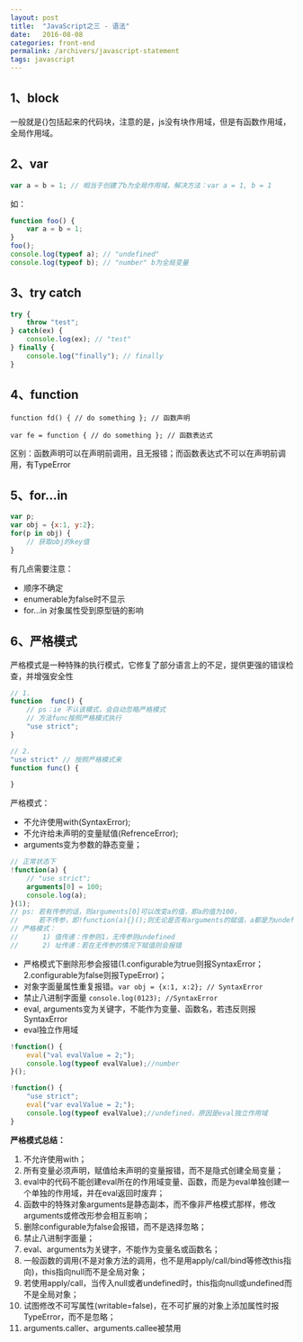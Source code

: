 ```yaml
---
layout: post
title:  "JavaScript之三 - 语法"
date:   2016-08-08
categories: front-end
permalink: /archivers/javascript-statement
tags: javascript
---
```

## 1、block ##

一般就是{}包括起来的代码块，注意的是，js没有块作用域，但是有函数作用域，全局作用域。

## 2、var ##

```javascript
var a = b = 1; // 相当于创建了b为全局作用域，解决方法：var a = 1, b = 1
```

如：

```javascript
function foo() {
	var a = b = 1;
}
foo();
console.log(typeof a); // "undefined"
console.log(typeof b); // "number" b为全局变量
```

## 3、try catch ##

```javascript
try {
	throw "test";
} catch(ex) {
	console.log(ex); // "test"
} finally {
	console.log("finally"); // finally
}
```

## 4、function ##

`function fd() { // do something }; // 函数声明`

`var fe = function { // do something }; // 函数表达式`

区别：函数声明可以在声明前调用，且无报错；而函数表达式不可以在声明前调用，有TypeError 

## 5、for...in ##

```javascript
var p;
var obj = {x:1, y:2};
for(p in obj) {
	// 获取obj的key值
}
```

有几点需要注意：

- 顺序不确定
- enumerable为false时不显示
- for...in 对象属性受到原型链的影响

## 6、严格模式 ##
严格模式是一种特殊的执行模式，它修复了部分语言上的不足，提供更强的错误检查，并增强安全性

```javascript
// 1.
function  func() {
	// ps：ie 不认该模式，会自动忽略严格模式
	// 方法func按照严格模式执行
	"use strict";
}

// 2.
"use strict" // 按照严格模式来
function func() {
	
}
```

严格模式：

- 不允许使用with(SyntaxError);
- 不允许给未声明的变量赋值(RefrenceError);
- arguments变为参数的静态变量；

```javascript
// 正常状态下
!function(a) {
	// "use strict";
	arguments[0] = 100;
	console.log(a);
}(1);
// ps: 若有传参的话，则arguments[0]可以改变a的值，即a的值为100，
//     若不传参，即!function(a){}();则无论是否有arguments的赋值，a都是为undefined
// 严格模式：
// 		1) 值传递：传参则1，无传参则undefined
//		2) 址传递：若在无传参的情况下赋值则会报错
```

- 严格模式下删除形参会报错(1.configurable为true则报SyntaxError；2.configurable为false则报TypeError)；
- 对象字面量属性重复报错。`var obj = {x:1, x:2}; // SyntaxError`
- 禁止八进制字面量 `console.log(0123); //SyntaxError`
- eval, arguments变为关键字，不能作为变量、函数名，若违反则报SyntaxError 
- eval独立作用域

```javascript
!function() {
	eval("val evalValue = 2;");
	console.log(typeof evalValue);//number
}();

!function() {
	"use strict";
	eval("var evalValue = 2;");
	console.log(typeof evalValue);//undefined，原因是eval独立作用域
}
```

**严格模式总结：**

1. 不允许使用with；
2. 所有变量必须声明，赋值给未声明的变量报错，而不是隐式创建全局变量；
3. eval中的代码不能创建eval所在的作用域变量、函数，而是为eval单独创建一个单独的作用域，并在eval返回时废弃；
4. 函数中的特殊对象arguments是静态副本，而不像非严格模式那样，修改arguments或修改形参会相互影响；
5. 删除configurable为false会报错，而不是选择忽略；
6. 禁止八进制字面量；
7. eval、arguments为关键字，不能作为变量名或函数名；
8. 一般函数的调用(不是对象方法的调用，也不是用apply/call/bind等修改this指向)，this指向null而不是全局对象；
9. 若使用apply/call，当传入null或者undefined时，this指向null或undefined而不是全局对象；
10. 试图修改不可写属性(writable=false)，在不可扩展的对象上添加属性时报TypeError，而不是忽略；
11. arguments.caller、arguments.callee被禁用